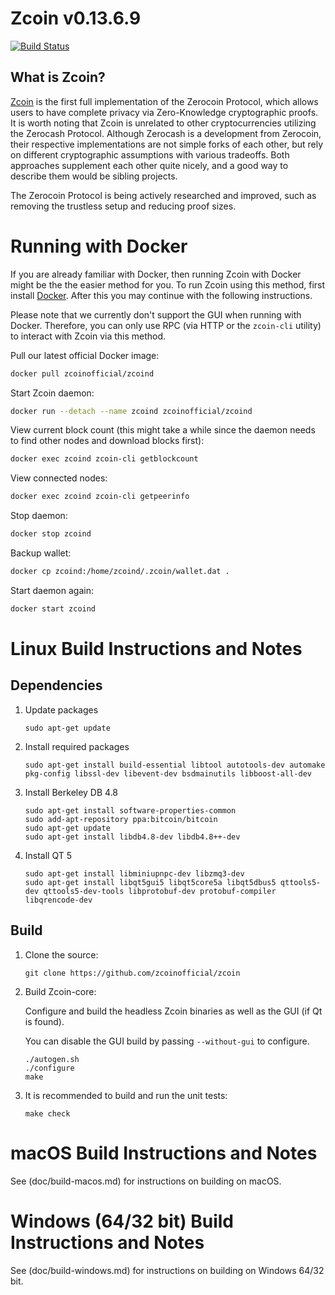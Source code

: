 Zcoin v0.13.6.9
=============

[![Build Status](https://travis-ci.com/zcoinofficial/zcoin.svg?branch=CI)](https://travis-ci.com/zcoinofficial/zcoin)

What is Zcoin?
--------------

[Zcoin](https://zcoin.io) is the first full implementation of the Zerocoin Protocol, which allows users to have complete privacy via Zero-Knowledge cryptographic proofs. It is worth noting that Zcoin is unrelated to other cryptocurrencies utilizing the Zerocash Protocol. Although Zerocash is a development from Zerocoin, their respective implementations are not simple forks of each other, but rely on different cryptographic assumptions with various tradeoffs. Both approaches supplement each other quite nicely, and a good way to describe them would be sibling projects.

The Zerocoin Protocol is being actively researched and improved, such as removing the trustless setup and reducing proof sizes.

Running with Docker
===================

If you are already familiar with Docker, then running Zcoin with Docker might be the the easier method for you. To run Zcoin using this method, first install [Docker](https://store.docker.com/search?type=edition&offering=community). After this you may
continue with the following instructions.

Please note that we currently don't support the GUI when running with Docker. Therefore, you can only use RPC (via HTTP or the `zcoin-cli` utility) to interact with Zcoin via this method.

Pull our latest official Docker image:

```sh
docker pull zcoinofficial/zcoind
```

Start Zcoin daemon:

```sh
docker run --detach --name zcoind zcoinofficial/zcoind
```

View current block count (this might take a while since the daemon needs to find other nodes and download blocks first):

```sh
docker exec zcoind zcoin-cli getblockcount
```

View connected nodes:

```sh
docker exec zcoind zcoin-cli getpeerinfo
```

Stop daemon:

```sh
docker stop zcoind
```

Backup wallet:

```sh
docker cp zcoind:/home/zcoind/.zcoin/wallet.dat .
```

Start daemon again:

```sh
docker start zcoind
```

Linux Build Instructions and Notes
==================================

Dependencies
----------------------
1.  Update packages

        sudo apt-get update

2.  Install required packages

        sudo apt-get install build-essential libtool autotools-dev automake pkg-config libssl-dev libevent-dev bsdmainutils libboost-all-dev

3.  Install Berkeley DB 4.8

        sudo apt-get install software-properties-common
        sudo add-apt-repository ppa:bitcoin/bitcoin
        sudo apt-get update
        sudo apt-get install libdb4.8-dev libdb4.8++-dev

4.  Install QT 5

        sudo apt-get install libminiupnpc-dev libzmq3-dev
        sudo apt-get install libqt5gui5 libqt5core5a libqt5dbus5 qttools5-dev qttools5-dev-tools libprotobuf-dev protobuf-compiler libqrencode-dev

Build
----------------------
1.  Clone the source:

        git clone https://github.com/zcoinofficial/zcoin

2.  Build Zcoin-core:

    Configure and build the headless Zcoin binaries as well as the GUI (if Qt is found).

    You can disable the GUI build by passing `--without-gui` to configure.
        
        ./autogen.sh
        ./configure
        make

3.  It is recommended to build and run the unit tests:

        make check


macOS Build Instructions and Notes
=====================================
See (doc/build-macos.md) for instructions on building on macOS.



Windows (64/32 bit) Build Instructions and Notes
=====================================
See (doc/build-windows.md) for instructions on building on Windows 64/32 bit.
